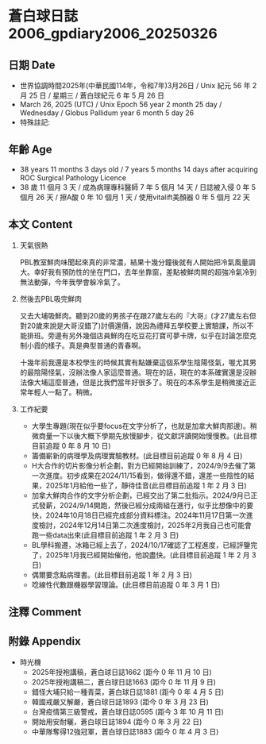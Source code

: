 [_metadata_:encoding]: - "utf-8"
[_metadata_:language]: - "zh-Hant-TW"
[_metadata_:fileformat]: - "markdown"
[_metadata_:MIME_type]: - "text/plain"
[_metadata_:markdown_version]: - "commonmark version 0.30"
[_metadata_:markdown_spec]: - "https://spec.commonmark.org/0.30/"

# 蒼白球日誌2006_gpdiary2006_20250326 #

## 日期 Date ##

* 世界協調時間2025年(中華民國114年，令和7年)3月26日 / Unix 紀元 56 年 2 月 25 日 / 星期三 / 蒼白球紀元 6 年 5 月 26 日
* March 26, 2025 (UTC) / Unix Epoch 56 year 2 month 25 day / Wednesday / Globus Pallidum year 6 month 5 day 26
* 特殊註記:

## 年齡 Age ##

* 38 years 11 months 3 days old / 7 years 5 months 14 days after acquiring ROC Surgical Pathology Licence
* 38 歲 11 個月 3 天 / 成為病理專科醫師 7 年 5 個月 14 天 / 日誌被入侵 0 年 5 個月 26 天 / 擦A酸 0 年 10 個月 1 天 / 使用vitalift美顏器 0 年 5 個月 22 天

## 本文 Content ##

1. 天氣很熱

    PBL教室鮮肉味聞起來真的非常濃，結果十幾分鐘後就有人開始把冷氣風量調大。幸好我有預防性的坐在門口，去年坐靠窗，差點被鮮肉開的超強冷氣冷到無法動彈，今年我學會躲冷氣了。

2. 然後去PBL吸完鮮肉

    又去大埔吸鮮肉。聽到20歲的男孩子在跟27歲左右的『大哥』(才27歲左右但對20歲來說是大哥沒錯了)討價還價，說因為禮拜五學校要上實驗課，所以不能排班。旁邊有另外幾個店員鮮肉在吃豆花打寶可夢卡牌，似乎在討論怎麼克制小霞的樣子。真是典型普通的青春啊。

    十幾年前我還是本校學生的時候其實有點嫌棄這個系學生陰陽怪氣，喔尤其男的最陰陽怪氣，沒辦法像人家這麼普通。現在的話，現在的本系確實還是沒辦法像大埔這麼普通，但是比我們當年好很多了。現在的本系學生是稍微接近正常年輕人一點了。稍微。

2. 工作紀要

    - 大學生專題(現在似乎要focus在文字分析了，也就是加拿大鮮肉那邊)。稍微商量一下以後大概下學期先放慢腳步，從文獻評讀開始慢慢教。(此目標目前追蹤 0 年 8 月 10 日)
    - 籌備嶄新的病理學及病理實驗教材。(此目標目前追蹤 0 年 8 月 4 日)
    - H大合作的切片影像分析企劃，對方已經開始訓練了，2024/9/9去催了第一次進度。初步成果在2024/11/15看到，做得還不錯，還差一些陰性的結果，2025年1月給他一些了，靜待佳音(此目標目前追蹤 1 年 2 月 3 日)
    - 加拿大鮮肉合作的文字分析企劃，已經交出了第二批指示。2024/9月已正式發薪，2024/9/14開跑，然後已經分成兩組在進行，似乎比想像中的要快，2024年10月18日已經完成部分資料標注。2024年11月17日第一次進度檢討，2024年12月14日第二次進度檢討，2025年2月我自己也可能會跑一些data出來(此目標目前追蹤 1 年 2 月 3 日)
    - BL學科搬遷，冰箱已經上去了，2024/10/17確認了工程進度，已經評鑒完了，2025年1月我已經開始催他，他說盡快。(此目標目前追蹤 1 年 2 月 3 日)
    - 偶爾要念點病理書。(此目標目前追蹤 1 年 2 月 3 日)
    - 唸線性代數跟機器學習理論。(此目標目前追蹤 0 年 3 月 1 日)

## 注釋 Comment ##


## 附錄 Appendix ##

* 時光機
    - 2025年授袍講稿，蒼白球日誌1662 (距今 0 年 11 月 10 日)
    - 2025年授袍講稿二，蒼白球日誌1663 (距今 0 年 11 月 9 日)
    - 錯怪大埔只給一種青菜，蒼白球日誌1881 (距今 0 年 4 月 5 日)
    - 韓國戒嚴又解嚴，蒼白球日誌1893 (距今 0 年 3 月 23 日)
    - 台灣疫情第三級警戒，蒼白球日誌0595 (距今 3 年 10 月 11 日)
    - 開始用安耐曬，蒼白球日誌1894 (距今 0 年 3 月 22 日)
    - 中華隊奪得12強冠軍，蒼白球日誌1883 (距今 0 年 4 月 3 日)
